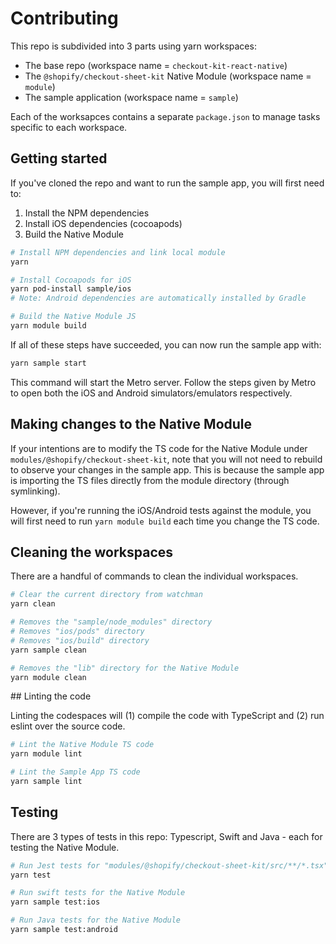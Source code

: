 # Contributing

This repo is subdivided into 3 parts using yarn workspaces:

- The base repo (workspace name = `checkout-kit-react-native`)
- The `@shopify/checkout-sheet-kit` Native Module (workspace name = `module`)
- The sample application (workspace name = `sample`)

Each of the worksapces contains a separate `package.json` to manage tasks
specific to each workspace.

## Getting started

If you've cloned the repo and want to run the sample app, you will first need
to:

1. Install the NPM dependencies
2. Install iOS dependencies (cocoapods)
3. Build the Native Module

```sh
# Install NPM dependencies and link local module
yarn

# Install Cocoapods for iOS
yarn pod-install sample/ios
# Note: Android dependencies are automatically installed by Gradle

# Build the Native Module JS
yarn module build
```

If all of these steps have succeeded, you can now run the sample app with:

```sh
yarn sample start
```

This command will start the Metro server. Follow the steps given by Metro to
open both the iOS and Android simulators/emulators respectively.

## Making changes to the Native Module

If your intentions are to modify the TS code for the Native Module under
`modules/@shopify/checkout-sheet-kit`, note that you will not need to rebuild to
observe your changes in the sample app. This is because the sample app is
importing the TS files directly from the module directory (through symlinking).

However, if you're running the iOS/Android tests against the module, you will
first need to run `yarn module build` each time you change the TS code.

## Cleaning the workspaces

There are a handful of commands to clean the individual workspaces.

```sh
# Clear the current directory from watchman
yarn clean

# Removes the "sample/node_modules" directory
# Removes "ios/pods" directory
# Removes "ios/build" directory
yarn sample clean

# Removes the "lib" directory for the Native Module
yarn module clean
```

## Linting the code

Linting the codespaces will (1) compile the code with TypeScript and (2) run
eslint over the source code.

```sh
# Lint the Native Module TS code
yarn module lint

# Lint the Sample App TS code
yarn sample lint
```

## Testing

There are 3 types of tests in this repo: Typescript, Swift and Java - each for
testing the Native Module.

```sh
# Run Jest tests for "modules/@shopify/checkout-sheet-kit/src/**/*.tsx"
yarn test

# Run swift tests for the Native Module
yarn sample test:ios

# Run Java tests for the Native Module
yarn sample test:android
```
